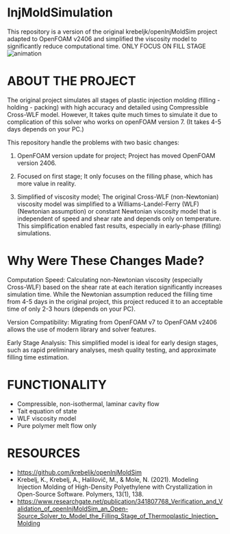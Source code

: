 # InjMoldSimulation
This repository is a version of the original krebeljk/openInjMoldSim project adapted to OpenFOAM v2406 and simplified the viscosity model to significantly reduce computational time.
ONLY FOCUS ON FILL STAGE
![animation](https://github.com/user-attachments/assets/48a48444-3483-493c-a74e-7936ddf3edb4)

# ABOUT THE PROJECT

The original project simulates all stages of plastic injection molding (filling - holding - packing) with high accuracy and detailed using Compressible Cross-WLF model. However, It takes quite much times to simulate it due to complication of this solver who works on openFOAM version 7. (It takes 4-5 days depends on your PC.)

This repository handle the problems with two basic changes:

1. OpenFOAM version update for project;
Project has moved OpenFOAM version 2406.

2. Focused on first stage;
It only focuses on the filling phase, which has more value in reality.
 
3. Simplified of viscosity model;
The original Cross-WLF (non-Newtonian) viscosity model was simplified to a Williams-Landel-Ferry (WLF) (Newtonian assumption) or constant Newtonian viscosity model that is independent of speed and shear rate and depends only on temperature. This simplification enabled fast results, especially in early-phase (filling) simulations.

# Why Were These Changes Made?

Computation Speed: Calculating non-Newtonian viscosity (especially Cross-WLF) based on the shear rate at each iteration significantly increases simulation time. While the Newtonian assumption reduced the filling time from 4-5 days in the original project, this project reduced it to an acceptable time of only 2-3 hours (depends on your PC).

Version Compatibility: Migrating from OpenFOAM v7 to OpenFOAM v2406 allows the use of modern library and solver features.

Early Stage Analysis: This simplified model is ideal for early design stages, such as rapid preliminary analyses, mesh quality testing, and approximate filling time estimation.

# FUNCTIONALITY
- Compressible, non-isothermal, laminar cavity flow
- Tait equation of state
- WLF viscosity model
- Pure polymer melt flow only

# RESOURCES

- https://github.com/krebeljk/openInjMoldSim
- Krebelj, K., Krebelj, A., Halilovič, M., & Mole, N. (2021). Modeling Injection Molding of High-Density Polyethylene with Crystallization in Open-Source Software. Polymers, 13(1), 138.
- https://www.researchgate.net/publication/341807768_Verification_and_Validation_of_openInjMoldSim_an_Open-Source_Solver_to_Model_the_Filling_Stage_of_Thermoplastic_Injection_Molding

